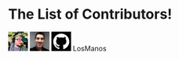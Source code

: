 # The List of Contributors!

<img src='portraits/codeimpossible.png' title='codeimpossible' />
<img src='portraits/jbubriski.png' title='jbubriski' />
<img src='portraits/github.png' title='github' />
LosManos
